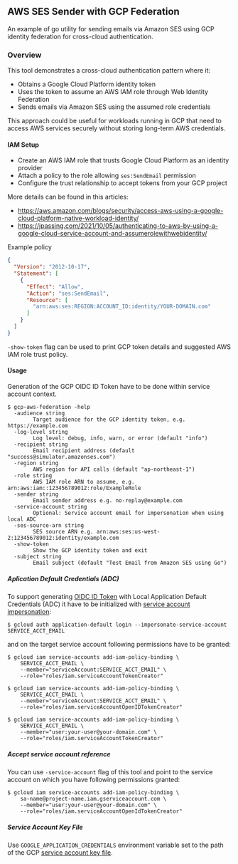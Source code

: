 ## AWS SES Sender with GCP Federation

An example of go utility for sending emails via Amazon SES using GCP identity federation for cross-cloud authentication.

### Overview

This tool demonstrates a cross-cloud authentication pattern where it:

- Obtains a Google Cloud Platform identity token
- Uses the token to assume an AWS IAM role through Web Identity Federation
- Sends emails via Amazon SES using the assumed role credentials

This approach could be useful for workloads running in GCP that need to access AWS services securely without storing long-term AWS credentials.

#### IAM Setup

- Create an AWS IAM role that trusts Google Cloud Platform as an identity provider
- Attach a policy to the role allowing `ses:SendEmail` permission
- Configure the trust relationship to accept tokens from your GCP project

More details can be found in this articles:

- https://aws.amazon.com/blogs/security/access-aws-using-a-google-cloud-platform-native-workload-identity/
- https://jpassing.com/2021/10/05/authenticating-to-aws-by-using-a-google-cloud-service-account-and-assumerolewithwebidentity/

Example policy

``` json
{
  "Version": "2012-10-17",
  "Statement": [
    {
      "Effect": "Allow",
      "Action": "ses:SendEmail",
      "Resource": [
        "arn:aws:ses:REGION:ACCOUNT_ID:identity/YOUR-DOMAIN.com"
      ]
    }
  ]
}
```

`-show-token` flag can be used to print GCP token details and suggested AWS IAM role trust policy.

#### Usage

Generation of the GCP OIDC ID Token have to be done within service account context.

``` console
$ gcp-aws-federation -help
  -audience string
    	Target audience for the GCP identity token, e.g. https://example.com
  -log-level string
    	Log level: debug, info, warn, or error (default "info")
  -recipient string
    	Email recipient address (default "success@simulator.amazonses.com")
  -region string
    	AWS region for API calls (default "ap-northeast-1")
  -role string
    	AWS IAM role ARN to assume, e.g. arn:aws:iam::123456789012:role/ExampleRole
  -sender string
    	Email sender address e.g. no-replay@example.com
  -service-account string
    	Optional: Service account email for impersonation when using local ADC
  -ses-source-arn string
    	SES source ARN e.g. arn:aws:ses:us-west-2:123456789012:identity/example.com
  -show-token
    	Show the GCP identity token and exit
  -subject string
    	Email subject (default "Test Email from Amazon SES using Go")
```

##### Aplication Default Credentials (ADC)

To support generating [OIDC ID Token](https://cloud.google.com/iam/docs/create-short-lived-credentials-direct#sa-credentials-oidc) with Local Application Default Credentials (ADC) it have to be initialized with [service account impersonation](https://cloud.google.com/docs/authentication/set-up-adc-local-dev-environment#service-account):

```console
$ gcloud auth application-default login --impersonate-service-account SERVICE_ACCT_EMAIL
```

and on the target service account following permissions have to be granted:

```console
$ gcloud iam service-accounts add-iam-policy-binding \
    SERVICE_ACCT_EMAIL \
    --member="serviceAccount:SERVICE_ACCT_EMAIL" \
    --role="roles/iam.serviceAccountTokenCreator"

$ gcloud iam service-accounts add-iam-policy-binding \
    SERVICE_ACCT_EMAIL \
    --member="serviceAccount:SERVICE_ACCT_EMAIL" \
    --role="roles/iam.serviceAccountOpenIDTokenCreator"

$ gcloud iam service-accounts add-iam-policy-binding \
    SERVICE_ACCT_EMAIL \
    --member="user:your-user@your-domain.com" \
    --role="roles/iam.serviceAccountTokenCreator"
```

##### Accept service account reference

You can use `-service-account` flag of this tool and point to the service account on which you have following permissions granted:

```console
$ gcloud iam service-accounts add-iam-policy-binding \
    sa-name@project-name.iam.gserviceaccount.com \
    --member="user:your-user@your-domain.com" \
    --role="roles/iam.serviceAccountOpenIdTokenCreator"
```

##### Service Account Key File

Use `GOOGLE_APPLICATION_CREDENTIALS` environment variable set to the path of the GCP [service account key file](https://cloud.google.com/iam/docs/keys-create-delete).
